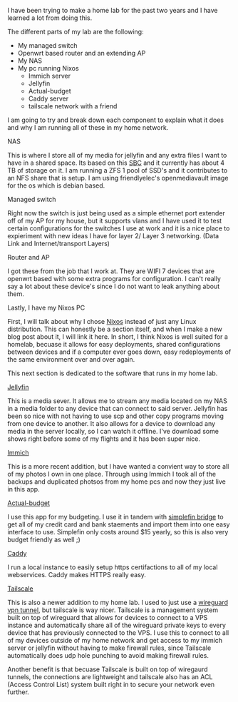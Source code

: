 I have been trying to make a home lab for the past two years and I have learned a lot from doing this.

The different parts of my lab are the following:
- My managed switch
- Openwrt based router and an extending AP
- My NAS
- My pc running Nixos
  - Immich server
  - Jellyfin
  - Actual-budget
  - Caddy server
  - tailscale network with a friend

I am going to try and break down each component to explain what it does and why I am running all of these in my home network.

NAS

  This is where I store all of my media for jellyfin and any extra files I want to have in a shared space. Its based on this [SBC](https://www.friendlyelec.com/index.php?route=product/product&product_id=294)
  and it currently has about 4 TB of storage on it. I am running a ZFS 1 pool of SSD's and it contributes to an NFS share that is setup.
  I am using friendlyelec's openmediavault image for the os which is debian based.

Managed switch

  Right now the switch is just being used as a simple ethernet port extender off of my AP for my house, but it supports vlans and I have used it
  to test certain configurations for the switches I use at work and it is a nice place to expieriment with new ideas I have for layer 2/ Layer 3
  networking. (Data Link and Internet/transport Layers)

Router and AP

  I got these from the job that I work at. They are WIFI 7 devices that are openwrt based with some extra programs for configuration. I can't
  really say a lot about these device's since I do not want to leak anything about them.

Lastly, I have my Nixos PC

  First, I will talk about why I chose [Nixos](https://nixos.org/) instead of just any Linux distribution. This can honestly be a section itself, and when
  I make a new blog post about it, I will link it here. In short, I think Nixos is well suited for a homelab, becuase it allows for easy deployments,
  shared configurations between devices and if a computer ever goes down, easy redeployments of the same environment over and over again.


This next section is dedicated to the software that runs in my home lab.

[Jellyfin](https://jellyfin.org/)

  This is a media sever. It allows me to stream any media located on my NAS in a media folder to any device that can connect to said server. Jellyfin
  has been so nice with not having to use scp and other copy programs moving from one device to another. It also allows for a device to download
  any media in the server locally, so I can watch it offline. I've download some shows right before some of my flights and it has been super nice.

[Immich](https://immich.app/)

  This is a more recent addition, but I have wanted a convient way to store all of my photos I own in one place. Through using Immich I took all of
  the backups and duplicated photsos from my home pcs and now they just live in this app.

[Actual-budget](https://actualbudget.org/)

  I use this app for my budgeting. I use it in tandem with [simplefin bridge](https://beta-bridge.simplefin.org/) to get all of my credit card
  and bank staements and import them into one easy interface to use. Simplefin only costs around $15 yearly, so this is also very budget friendly
  as well ;)

[Caddy](https://caddyserver.com/)

  I run a local instance to easily setup https certifactions to all of my local webservices. Caddy makes HTTPS really easy.

[Tailscale](https://tailscale.com/)

  This is also a newer addition to my home lab. I used to just use a [wireguard vpn tunnel](https://www.wireguard.com/), but tailscale is way
  nicer. Tailscale is a management system built on top of wireguard that allows for devices to connect to a VPS instance and automatically
  share all of the wireguard private keys to every device that has previously connected to the VPS. I use this to connect to all of my devices
  outside of my home network and get access to my immich server or jellyfin without having to make firewall rules, since Tailscale automatically
  does udp hole punching to avoid making firewall rules.

  Another benefit is that becuase Tailscale is built on top of wiregaurd tunnels, the connections are lightweight and tailscale also has
  an ACL (Access Control List) system built right in to secure your network even further.
